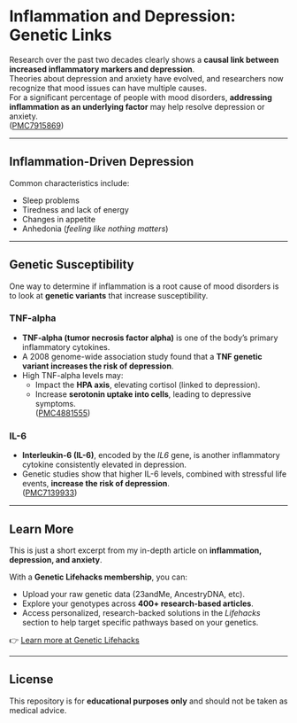 # Inflammation and Depression: Genetic Links

Research over the past two decades clearly shows a **causal link between increased inflammatory markers and depression**.  
Theories about depression and anxiety have evolved, and researchers now recognize that mood issues can have multiple causes.  
For a significant percentage of people with mood disorders, **addressing inflammation as an underlying factor** may help resolve depression or anxiety.  
([PMC7915869](https://pubmed.ncbi.nlm.nih.gov/7915869/))

---

## Inflammation-Driven Depression

Common characteristics include:

- Sleep problems  
- Tiredness and lack of energy  
- Changes in appetite  
- Anhedonia (*feeling like nothing matters*)  

---

## Genetic Susceptibility

One way to determine if inflammation is a root cause of mood disorders is to look at **genetic variants** that increase susceptibility.

### TNF-alpha
- **TNF-alpha (tumor necrosis factor alpha)** is one of the body’s primary inflammatory cytokines.  
- A 2008 genome-wide association study found that a **TNF genetic variant increases the risk of depression**.  
- High TNF-alpha levels may:
  - Impact the **HPA axis**, elevating cortisol (linked to depression).  
  - Increase **serotonin uptake into cells**, leading to depressive symptoms.  
([PMC4881555](https://pubmed.ncbi.nlm.nih.gov/4881555/))

### IL-6
- **Interleukin-6 (IL-6)**, encoded by the *IL6* gene, is another inflammatory cytokine consistently elevated in depression.  
- Genetic studies show that higher IL-6 levels, combined with stressful life events, **increase the risk of depression**.  
([PMC7139933](https://pubmed.ncbi.nlm.nih.gov/7139933/))

---

## Learn More

This is just a short excerpt from my in-depth article on **inflammation, depression, and anxiety**.

With a **Genetic Lifehacks membership**, you can:
- Upload your raw genetic data (23andMe, AncestryDNA, etc).  
- Explore your genotypes across **400+ research-based articles**.  
- Access personalized, research-backed solutions in the *Lifehacks* section to help target specific pathways based on your genetics.  

👉 [Learn more at Genetic Lifehacks](https://www.geneticlifehacks.com/)  

---

## License

This repository is for **educational purposes only** and should not be taken as medical advice.  
